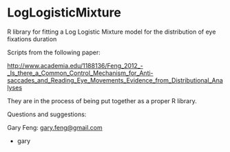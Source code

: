 LogLogisticMixture
==================

R library for fitting a Log Logistic Mixture model for the distribution of eye fixations duration


Scripts from the following paper:

http://www.academia.edu/1188136/Feng_2012_-_Is_there_a_Common_Control_Mechanism_for_Anti-saccades_and_Reading_Eye_Movements_Evidence_from_Distributional_Analyses

They are in the process of being put together as a proper R library. 

Questions and suggestions:

Gary Feng: gary.feng@gmail.com

- gary
